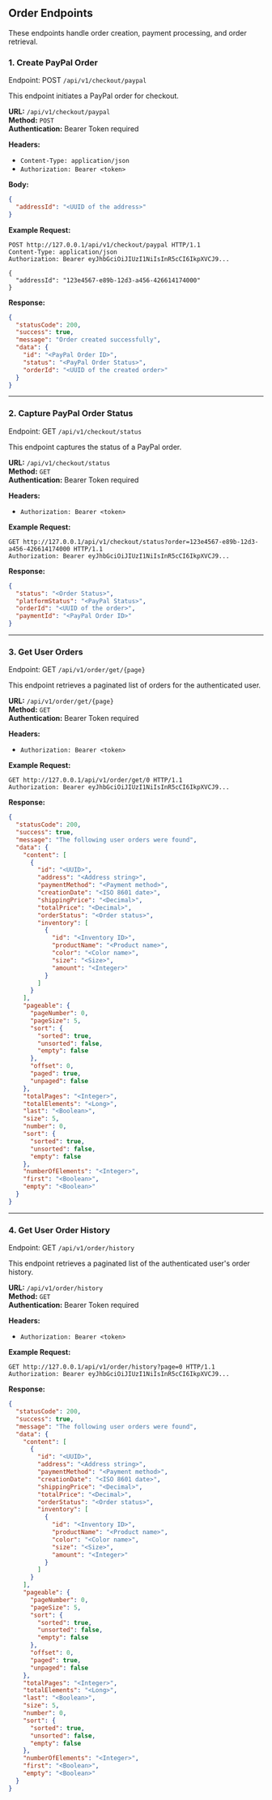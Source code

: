 ## Order Endpoints

These endpoints handle order creation, payment processing, and order retrieval.

### 1. Create PayPal Order
Endpoint: POST `/api/v1/checkout/paypal`

This endpoint initiates a PayPal order for checkout.

**URL:** `/api/v1/checkout/paypal`  
**Method:** `POST`  
**Authentication:** Bearer Token required

**Headers:**
- `Content-Type: application/json`
- `Authorization: Bearer <token>`

**Body:**
```json
{
  "addressId": "<UUID of the address>"
}
```

**Example Request:**
```http
POST http://127.0.0.1/api/v1/checkout/paypal HTTP/1.1
Content-Type: application/json
Authorization: Bearer eyJhbGciOiJIUzI1NiIsInR5cCI6IkpXVCJ9...

{
  "addressId": "123e4567-e89b-12d3-a456-426614174000"
}
```

**Response:**
```json
{
  "statusCode": 200,
  "success": true,
  "message": "Order created successfully",
  "data": {
    "id": "<PayPal Order ID>",
    "status": "<PayPal Order Status>",
    "orderId": "<UUID of the created order>"
  }
}
```

---

### 2. Capture PayPal Order Status
Endpoint: GET `/api/v1/checkout/status`

This endpoint captures the status of a PayPal order.

**URL:** `/api/v1/checkout/status`  
**Method:** `GET`  
**Authentication:** Bearer Token required

**Headers:**
- `Authorization: Bearer <token>`


**Example Request:**
```http
GET http://127.0.0.1/api/v1/checkout/status?order=123e4567-e89b-12d3-a456-426614174000 HTTP/1.1
Authorization: Bearer eyJhbGciOiJIUzI1NiIsInR5cCI6IkpXVCJ9...
```

**Response:**
```json
{
  "status": "<Order Status>",
  "platformStatus": "<PayPal Status>",
  "orderId": "<UUID of the order>",
  "paymentId": "<PayPal Order ID>"
}
```

---

### 3. Get User Orders
Endpoint: GET `/api/v1/order/get/{page}`

This endpoint retrieves a paginated list of orders for the authenticated user.

**URL:** `/api/v1/order/get/{page}`  
**Method:** `GET`  
**Authentication:** Bearer Token required

**Headers:**
- `Authorization: Bearer <token>`


**Example Request:**
```http
GET http://127.0.0.1/api/v1/order/get/0 HTTP/1.1
Authorization: Bearer eyJhbGciOiJIUzI1NiIsInR5cCI6IkpXVCJ9...
```

**Response:**
```json
{
  "statusCode": 200,
  "success": true,
  "message": "The following user orders were found",
  "data": {
    "content": [
      {
        "id": "<UUID>",
        "address": "<Address string>",
        "paymentMethod": "<Payment method>",
        "creationDate": "<ISO 8601 date>",
        "shippingPrice": "<Decimal>",
        "totalPrice": "<Decimal>",
        "orderStatus": "<Order status>",
        "inventory": [
          {
            "id": "<Inventory ID>",
            "productName": "<Product name>",
            "color": "<Color name>",
            "size": "<Size>",
            "amount": "<Integer>"
          }
        ]
      }
    ],
    "pageable": {
      "pageNumber": 0,
      "pageSize": 5,
      "sort": {
        "sorted": true,
        "unsorted": false,
        "empty": false
      },
      "offset": 0,
      "paged": true,
      "unpaged": false
    },
    "totalPages": "<Integer>",
    "totalElements": "<Long>",
    "last": "<Boolean>",
    "size": 5,
    "number": 0,
    "sort": {
      "sorted": true,
      "unsorted": false,
      "empty": false
    },
    "numberOfElements": "<Integer>",
    "first": "<Boolean>",
    "empty": "<Boolean>"
  }
}
```

---
### 4. Get User Order History
Endpoint: GET `/api/v1/order/history`

This endpoint retrieves a paginated list of the authenticated user's order history.

**URL:** `/api/v1/order/history`  
**Method:** `GET`  
**Authentication:** Bearer Token required

**Headers:**
- `Authorization: Bearer <token>`


**Example Request:**
```http
GET http://127.0.0.1/api/v1/order/history?page=0 HTTP/1.1
Authorization: Bearer eyJhbGciOiJIUzI1NiIsInR5cCI6IkpXVCJ9...
```

**Response:**
```json
{
  "statusCode": 200,
  "success": true,
  "message": "The following user orders were found",
  "data": {
    "content": [
      {
        "id": "<UUID>",
        "address": "<Address string>",
        "paymentMethod": "<Payment method>",
        "creationDate": "<ISO 8601 date>",
        "shippingPrice": "<Decimal>",
        "totalPrice": "<Decimal>",
        "orderStatus": "<Order status>",
        "inventory": [
          {
            "id": "<Inventory ID>",
            "productName": "<Product name>",
            "color": "<Color name>",
            "size": "<Size>",
            "amount": "<Integer>"
          }
        ]
      }
    ],
    "pageable": {
      "pageNumber": 0,
      "pageSize": 5,
      "sort": {
        "sorted": true,
        "unsorted": false,
        "empty": false
      },
      "offset": 0,
      "paged": true,
      "unpaged": false
    },
    "totalPages": "<Integer>",
    "totalElements": "<Long>",
    "last": "<Boolean>",
    "size": 5,
    "number": 0,
    "sort": {
      "sorted": true,
      "unsorted": false,
      "empty": false
    },
    "numberOfElements": "<Integer>",
    "first": "<Boolean>",
    "empty": "<Boolean>"
  }
}
```